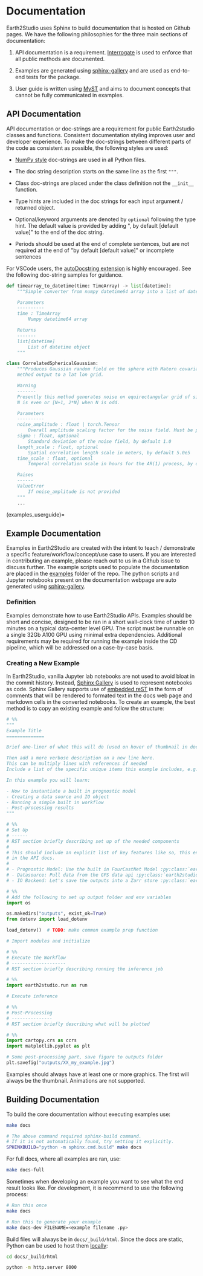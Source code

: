 # Documentation

Earth2Studio uses Sphinx to build documentation that is hosted on Github pages.
We have the following philosophies for the three main sections of documentation:

1. API documentation is a requirement. [Interrogate](https://github.com/econchick/interrogate)
is used to enforce that all public methods are documented.

2. Examples are generated using [sphinx-gallery](https://sphinx-gallery.github.io/stable/index.html)
and are used as end-to-end tests for the package.

3. User guide is written using [MyST](https://myst-parser.readthedocs.io/en/latest/index.html)
and aims to document concepts that cannot be fully communicated in examples.

## API Documentation

API documentation or doc-strings are a requirement for public Earth2studio classes and
functions.
Consistent documentation styling improves user and developer experience.
To make the doc-strings between different parts of the code as consistent as possible,
the following styles are used:

- [NumPy style](https://sphinxcontrib-napoleon.readthedocs.io/en/latest/example_numpy.html)
doc-strings are used in all Python files.

- The doc string description starts on the same line as the first `"""`.

- Class doc-strings are placed under the class definition not the `__init__` function.

- Type hints are included in the doc strings for each input argument / returned object.

- Optional/keyword arguments are denoted by `optional` following the type hint. The
default value is provided by adding ", by default [default value]" to the end of the
doc string.

- Periods should be used at the end of complete sentences, but are not required at the
end of "by default [default value]" or incomplete sentences

For VSCode users, the
[autoDocstring extension](https://marketplace.visualstudio.com/items?itemName=njpwerner.autodocstring)
is highly encouraged.
See the following doc-string samples for guidance.

```python
def timearray_to_datetime(time: TimeArray) -> list[datetime]:
    """Simple converter from numpy datetime64 array into a list of datetimes.

    Parameters
    ----------
    time : TimeArray
        Numpy datetime64 array

    Returns
    -------
    list[datetime]
        List of datetime object
    """
```

```python
class CorrelatedSphericalGaussian:
    """Produces Gaussian random field on the sphere with Matern covariance peturbation
    method output to a lat lon grid.

    Warning
    -------
    Presently this method generates noise on equirectangular grid of size [N, 2*N] when
    N is even or [N+1, 2*N] when N is odd.

    Parameters
    ----------
    noise_amplitude : float | torch.Tensor
        Overall amplitude scaling factor for the noise field. Must be provided.
    sigma : float, optional
        Standard deviation of the noise field, by default 1.0
    length_scale : float, optional
        Spatial correlation length scale in meters, by default 5.0e5
    time_scale : float, optional
        Temporal correlation scale in hours for the AR(1) process, by default 48.0

    Raises
    ------
    ValueError
        If noise_amplitude is not provided
    """
    ...
```

(examples_userguide)=

## Example Documentation

Examples in Earth2Studio are created with the intent to teach / demonstrate a specific
feature/workflow/concept/use case to users.
If you are interested in contributing an example, please reach out to us in a Github
issue to discuss further.
The example scripts used to populate the documentation are placed in the
[examples](https://github.com/NVIDIA/earth2studio/tree/main/examples) folder of the repo.
The python scripts and Jupyter notebooks present on the documentation webpage are auto
generated using [sphinx-gallery](https://sphinx-gallery.github.io/stable/index.html).

### Definition

Examples demonstrate how to use Earth2Studio APIs.
Examples should be short and concise, designed to be ran in a short wall-clock time of
under 10 minutes on a typical data-center level GPU.
The script must be runnable on a single 32Gb A100 GPU using minimal extra dependencies.
Additional requirements may be required for running the example inside the CD pipeline,
which will be addressed on a case-by-case basis.

### Creating a New Example

In Earth2Studio, vanilla Jupyter lab notebooks are not used to avoid bloat in the commit
history.
Instead, [Sphinx Gallery](https://sphinx-gallery.github.io/stable/index.html) is used to
represent notebooks as code.
Sphinx Gallery supports use of [embedded reST](https://sphinx-gallery.github.io/stable/syntax.html#embed-rest-in-your-example-python-files)
in the form of comments that will be rendered to formated text in the docs web page and
markdown cells in the converted notebooks.
To create an example, the best method is to copy an existing example and follow the
structure:

```python
# %%
"""
Example Title
==============

Brief one-liner of what this will do (used on hover of thumbnail in docs)

Then add a more verbose description on a new line here.
This can be multiply lines with references if needed
Include a list of the specific unique items this example includes, e.g.

In this example you will learn:

- How to instantiate a built in prognostic model
- Creating a data source and IO object
- Running a simple built in workflow
- Post-processing results
"""

# %%
# Set Up
# ------
# RST section briefly describing set up of the needed components
#
# This should include an explicit list of key features like so, this enable cross-referencing
# in the API docs.
#
# - Prognostic Model: Use the built in FourCastNet Model :py:class:`earth2studio.models.px.FCN`.
# - Datasource: Pull data from the GFS data api :py:class:`earth2studio.data.GFS`.
# - IO Backend: Let's save the outputs into a Zarr store :py:class:`earth2studio.io.ZarrBackend`.

# %%
# Add the following to set up output folder and env variables
import os

os.makedirs("outputs", exist_ok=True)
from dotenv import load_dotenv

load_dotenv()  # TODO: make common example prep function

# Import modules and initialize

# %%
# Execute the Workflow
# --------------------
# RST section briefly describing running the inference job

# %%
import earth2studio.run as run

# Execute inference

# %%
# Post-Processing
# ---------------
# RST section briefly describing what will be plotted

# %%
import cartopy.crs as ccrs
import matplotlib.pyplot as plt

# Some post-processing part, save figure to outputs folder
plt.savefig("outputs/XX_my_example.jpg")
```

Examples should always have at least one or more graphics.
The first will always be the thumbnail.
Animations are not supported.

## Building Documentation

To build the core documentation without executing examples use:

```bash
make docs

# The above command required sphinx-build command.
# If it is not automatically found, try setting it explicitly.
SPHINXBUILD="python -m sphinx.cmd.build" make docs
```

For full docs, where all examples are ran, use:

```bash
make docs-full
```

Sometimes when developing an example you want to see what the end result looks like.
For development, it is recommend to use the following process:

```bash
# Run this once
make docs

# Run this to generate your example
make docs-dev FILENAME=<example filename .py>
```

Build files will always be in `docs/_build/html`.
Since the docs are static, Python can be used to host them [locally](http://localhost:8000):

```bash
cd docs/_build/html

python -m http.server 8000
```

